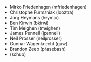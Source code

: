* Mirko Friedenhagen (mfriedenhagen)
* Christophe Furmaniak (looztra)
* Jorg Heymans (heymjo)
* Ben Kirwin (bkirwi)
* Tim Meighen (tmeighen)
* James Pennell (jpennell)
* Neil Prosser (neilprosser)
* Gunnar Wagenknecht (guw)
* Brandon Zeeb (phasebash)
* (schup)
